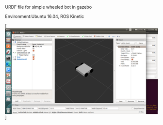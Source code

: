URDF file for simple wheeled bot in gazebo

Environment:Ubuntu 16.04, ROS Kinetic

[![](output.png)]
